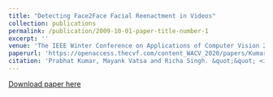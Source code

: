 ```yaml
---
title: "Detecting Face2Face Facial Reenactment in Videos"
collection: publications
permalink: /publication/2009-10-01-paper-title-number-1
excerpt: ''
venue: 'The IEEE Winter Conference on Applications of Computer Vision 2020'
paperurl: 'https://openaccess.thecvf.com/content_WACV_2020/papers/Kumar_Detecting_Face2Face_Facial_Reenactment_in_Videos_WACV_2020_paper.pdf'
citation: 'Prabhat Kumar, Mayank Vatsa and Richa Singh. &quot;&quot; <i>WACV 2020</i>. 1(1).'
---
```



[Download paper here](https://openaccess.thecvf.com/content_WACV_2020/papers/Kumar_Detecting_Face2Face_Facial_Reenactment_in_Videos_WACV_2020_paper.pdf)

